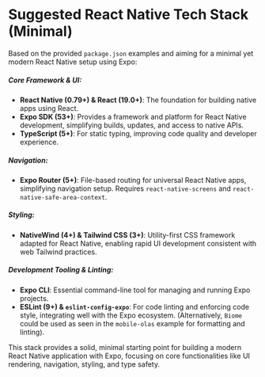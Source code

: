 # Suggested React Native Tech Stack (Minimal)

Based on the provided `package.json` examples and aiming for a minimal yet modern React Native setup using Expo:

##### Core Framework & UI:

- **React Native (0.79+) & React (19.0+)**: The foundation for building native apps using React.
- **Expo SDK (53+)**: Provides a framework and platform for React Native development, simplifying builds, updates, and access to native APIs.
- **TypeScript (5+)**: For static typing, improving code quality and developer experience.

##### Navigation:

- **Expo Router (5+)**: File-based routing for universal React Native apps, simplifying navigation setup. Requires `react-native-screens` and `react-native-safe-area-context`.

##### Styling:

- **NativeWind (4+) & Tailwind CSS (3+)**: Utility-first CSS framework adapted for React Native, enabling rapid UI development consistent with web Tailwind practices.

##### Development Tooling & Linting:

- **Expo CLI**: Essential command-line tool for managing and running Expo projects.
- **ESLint (9+) & `eslint-config-expo`**: For code linting and enforcing code style, integrating well with the Expo ecosystem. (Alternatively, `Biome` could be used as seen in the `mobile-olas` example for formatting and linting).

This stack provides a solid, minimal starting point for building a modern React Native application with Expo, focusing on core functionalities like UI rendering, navigation, styling, and type safety.
